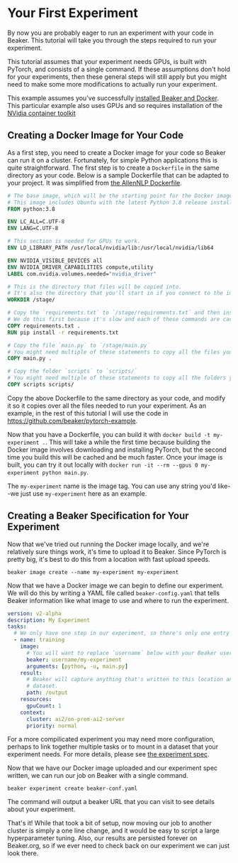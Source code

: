# Your First Experiment

By now you are probably eager to run an experiment with your code in Beaker.  This tutorial will take you through the steps required to run your experiment.

This tutorial assumes that your experiment needs GPUs, is built with PyTorch, and consists of a single command.  If these assumptions don't hold for your experiments, then these general steps will still apply but you might need to make some more modifications to actually run your experiment.

This example assumes you've successfully [installed Beaker and Docker](install.md). This particular example also uses GPUs and so requires installation of the [NVidia container toolkit](https://docs.nvidia.com/datacenter/cloud-native/container-toolkit/install-guide.html)

## Creating a Docker Image for Your Code

As a first step, you need to create a Docker image for your code so Beaker can run it on a cluster.  Fortunately, for simple Python applications this is quite straightforward.  The first step is to create a `Dockerfile` in the same directory as your code.  Below is a sample Dockerfile that can be adapted to your project.  It was simplified from [the AllenNLP Dockerfile](https://github.com/allenai/allennlp/blob/main/Dockerfile).

```Dockerfile
# The base image, which will be the starting point for the Docker image.
# This image includes Ubuntu with the latest Python 3.8 release installed.
FROM python:3.8

ENV LC_ALL=C.UTF-8
ENV LANG=C.UTF-8

# This section is needed for GPUs to work.
ENV LD_LIBRARY_PATH /usr/local/nvidia/lib:/usr/local/nvidia/lib64

ENV NVIDIA_VISIBLE_DEVICES all
ENV NVIDIA_DRIVER_CAPABILITIES compute,utility
LABEL com.nvidia.volumes.needed="nvidia_driver"

# This is the directory that files will be copied into.
# It's also the directory that you'll start in if you connect to the image.
WORKDIR /stage/

# Copy the `requirements.txt` to `/stage/requirements.txt` and then install them.
# We do this first because it's slow and each of these commands are cached in sequence.
COPY requirements.txt .
RUN pip install -r requirements.txt

# Copy the file `main.py` to `/stage/main.py`
# You might need multiple of these statements to copy all the files you need for your experiment.
COPY main.py .

# Copy the folder `scripts` to `scripts/`
# You might need multiple of these statements to copy all the folders you need for your experiment.
COPY scripts scripts/
```

Copy the above Dockerfile to the same directory as your code, and modify it so it copies over all the files needed to run your experiment.  As an example, in the rest of this tutorial I will use the code in https://github.com/beaker/pytorch-example.

Now that you have a Dockerfile, you can build it with `docker build -t my-experiment .`.  This will take a while the first time because building the Docker image involves downloading and installing PyTorch, but the second time you build this will be cached and be much faster.  Once your image is built, you can try it out locally with `docker run -it --rm --gpus 0 my-experiment python main.py`.

The `my-experiment` name is the image tag. You can use any string you'd like--we just use `my-experiment` here as an example.


## Creating a Beaker Specification for Your Experiment

Now that we've tried out running the Docker image locally, and we're relatively sure things work, it's time to upload it to Beaker.  Since PyTorch is pretty big, it's best to do this from a location with fast upload speeds.

```
beaker image create --name my-experiment my-experiment
```

Now that we have a Docker image we can begin to define our experiment.  We will do this by writing a YAML file called `beaker-config.yaml` that tells Beaker information like what image to use and where to run the experiment.

```yaml
version: v2-alpha
description: My Experiment
tasks:
  # We only have one step in our experiment, so there's only one entry in this list
  - name: training
    image:
      # You will want to replace `username` below with your Beaker username
      beaker: username/my-experiment
      arguments: [python, -u, main.py]
    result:
      # Beaker will capture anything that's written to this location and store it in the results
      # dataset.
      path: /output
    resources:
      gpuCount: 1
    context:
      cluster: ai2/on-prem-ai2-server
      priority: normal
```

For a more compilicated experiment you may need more configuration, perhaps to link together multiple tasks or to mount in a dataset that your experiment needs.  For more details, please see [the experiment spec](https://github.com/beaker/docs/blob/main/docs/concept/experiments.md#spec-format).

Now that we have our Docker image uploaded and our experiment spec written, we can run our job on Beaker with a single command.

```
beaker experiment create beaker-conf.yaml
```

The command will output a beaker URL that you can visit to see details about your experiment.

That's it!  While that took a bit of setup, now moving our job to another cluster is simply a one line change, and it would be easy to script a large hyperparameter tuning.  Also, our results are persisted forever on Beaker.org, so if we ever need to check back on our experiment we can just look there.
